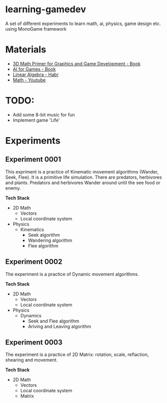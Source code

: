 # learning-gamedev
A set of different experiments to learn math, ai, physics, game design etc. using MonoGame framework

# Materials
- [3D Math Primer for Graphics and Game Development - Book](https://www.amazon.com/Math-Primer-Graphics-Game-Development/dp/1568817231/ref=sr_1_1?keywords=game+dev+math&qid=1580559422&sr=8-1)
- [AI for Games - Book](https://www.amazon.com/AI-Games-Third-Ian-Millington/dp/1138483974/ref=sr_1_1?keywords=game+ai&qid=1580559494&sr=8-1)
- [Linear Algebra - Habr](https://habr.com/ru/post/131931/)
- [Math - Youtube](https://www.youtube.com/channel/UCEhBM2x5MG9-e_JSOzU068w)

# TODO:
- Add some 8-bit music for fun
- Implement game 'Life'

# Experiments 
## Experiment 0001

This expriment is a practice of Kinematic movement algorithms (Wander, Seek, Flee). It is a primitive life simulation. There are predators, herbivores and plants. Predators and herbivores Wander around until the see food or enemy. 

**Tech Stack**
- 2D Math
  - Vectors
  - Local coordinate system
- Physics
  - Kinematics
    - Seek algorithm
    - Wandering algorithm
	- Flee algorithm
	
## Experiment 0002

The experiment is a practice of Dynamic movement algorithms.

**Tech Stack**
- 2D Math
  - Vectors
  - Local coordinate system
- Physics
  - Dynamics
    - Seek and Flee algorithm
    - Ariving and Leaving algorithm
	
## Experiment 0003

The experiment is a practice of 2D Matrix: rotation, scale, reflaction, shearing and movement.

**Tech Stack**
- 2D Math
  - Vectors
  - Local coordinate system
  - Matrix